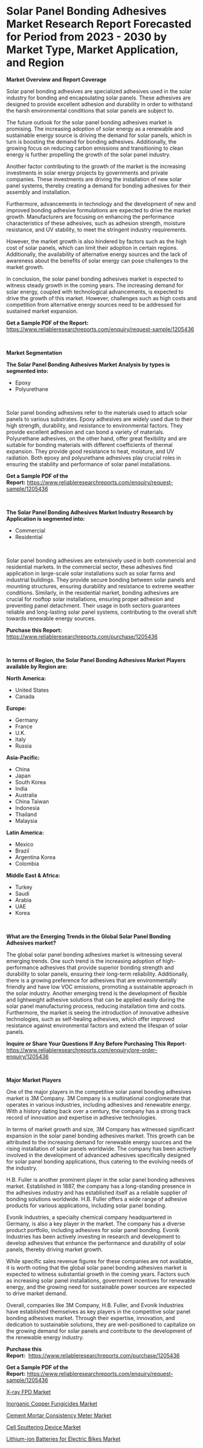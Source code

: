 <p><h1>Solar Panel Bonding Adhesives Market Research Report Forecasted for Period from 2023 -  2030 by Market Type, Market Application, and Region</h1></p><p><strong>Market Overview and Report Coverage</strong></p>
<p><p>Solar panel bonding adhesives are specialized adhesives used in the solar industry for bonding and encapsulating solar panels. These adhesives are designed to provide excellent adhesion and durability in order to withstand the harsh environmental conditions that solar panels are subject to.</p><p>The future outlook for the solar panel bonding adhesives market is promising. The increasing adoption of solar energy as a renewable and sustainable energy source is driving the demand for solar panels, which in turn is boosting the demand for bonding adhesives. Additionally, the growing focus on reducing carbon emissions and transitioning to clean energy is further propelling the growth of the solar panel industry.</p><p>Another factor contributing to the growth of the market is the increasing investments in solar energy projects by governments and private companies. These investments are driving the installation of new solar panel systems, thereby creating a demand for bonding adhesives for their assembly and installation.</p><p>Furthermore, advancements in technology and the development of new and improved bonding adhesive formulations are expected to drive the market growth. Manufacturers are focusing on enhancing the performance characteristics of these adhesives, such as adhesion strength, moisture resistance, and UV stability, to meet the stringent industry requirements.</p><p>However, the market growth is also hindered by factors such as the high cost of solar panels, which can limit their adoption in certain regions. Additionally, the availability of alternative energy sources and the lack of awareness about the benefits of solar energy can pose challenges to the market growth.</p><p>In conclusion, the solar panel bonding adhesives market is expected to witness steady growth in the coming years. The increasing demand for solar energy, coupled with technological advancements, is expected to drive the growth of this market. However, challenges such as high costs and competition from alternative energy sources need to be addressed for sustained market expansion.</p></p>
<p><strong>Get a Sample PDF of the Report:</strong> <a href="https://www.reliableresearchreports.com/enquiry/request-sample/1205436">https://www.reliableresearchreports.com/enquiry/request-sample/1205436</a></p>
<p>&nbsp;</p>
<p><strong>Market Segmentation</strong></p>
<p><strong>The Solar Panel Bonding Adhesives Market Analysis by types is segmented into:</strong></p>
<p><ul><li>Epoxy</li><li>Polyurethane</li></ul></p>
<p>&nbsp;</p>
<p><p>Solar panel bonding adhesives refer to the materials used to attach solar panels to various substrates. Epoxy adhesives are widely used due to their high strength, durability, and resistance to environmental factors. They provide excellent adhesion and can bond a variety of materials. Polyurethane adhesives, on the other hand, offer great flexibility and are suitable for bonding materials with different coefficients of thermal expansion. They provide good resistance to heat, moisture, and UV radiation. Both epoxy and polyurethane adhesives play crucial roles in ensuring the stability and performance of solar panel installations.</p></p>
<p><strong>Get a Sample PDF of the Report:</strong>&nbsp;<a href="https://www.reliableresearchreports.com/enquiry/request-sample/1205436">https://www.reliableresearchreports.com/enquiry/request-sample/1205436</a></p>
<p>&nbsp;</p>
<p><strong>The Solar Panel Bonding Adhesives Market Industry Research by Application is segmented into:</strong></p>
<p><ul><li>Commercial</li><li>Residential</li></ul></p>
<p>&nbsp;</p>
<p><p>Solar panel bonding adhesives are extensively used in both commercial and residential markets. In the commercial sector, these adhesives find application in large-scale solar installations such as solar farms and industrial buildings. They provide secure bonding between solar panels and mounting structures, ensuring durability and resistance to extreme weather conditions. Similarly, in the residential market, bonding adhesives are crucial for rooftop solar installations, ensuring proper adhesion and preventing panel detachment. Their usage in both sectors guarantees reliable and long-lasting solar panel systems, contributing to the overall shift towards renewable energy sources.</p></p>
<p><strong>Purchase this Report:</strong>&nbsp; <a href="https://www.reliableresearchreports.com/purchase/1205436">https://www.reliableresearchreports.com/purchase/1205436</a></p>
<p>&nbsp;</p>
<p><strong>In terms of Region, the Solar Panel Bonding Adhesives Market Players available by Region are:</strong></p>
<p>
    <p> <strong> North America: </strong>
        <ul>
            <li>United States</li>
            <li>Canada</li>
        </ul>
        </p> 
    <p> <strong> Europe: </strong>
        <ul>
            <li>Germany</li>
            <li>France</li>
            <li>U.K.</li>
            <li>Italy</li>
            <li>Russia</li>
        </ul>
        </p> 
    <p> <strong> Asia-Pacific: </strong>
        <ul>
            <li>China</li>
            <li>Japan</li>
            <li>South Korea</li>
            <li>India</li>
            <li>Australia</li>
            <li>China Taiwan</li>
            <li>Indonesia</li>
            <li>Thailand</li>
            <li>Malaysia</li>
        </ul>
        </p> 
    <p> <strong> Latin America: </strong>
        <ul>
            <li>Mexico</li>
            <li>Brazil</li>
            <li>Argentina Korea</li>
            <li>Colombia</li>
        </ul>
        </p> 
    <p> <strong> Middle East & Africa: </strong>
        <ul>
            <li>Turkey</li>
            <li>Saudi</li>
            <li>Arabia</li>
            <li>UAE</li>
            <li>Korea</li>
        </ul>
    </p>
    </p>
<p>&nbsp;</p>
<p><strong>What are the Emerging Trends in the Global Solar Panel Bonding Adhesives market?</strong></p>
<p><p>The global solar panel bonding adhesives market is witnessing several emerging trends. One such trend is the increasing adoption of high-performance adhesives that provide superior bonding strength and durability to solar panels, ensuring their long-term reliability. Additionally, there is a growing preference for adhesives that are environmentally friendly and have low VOC emissions, promoting a sustainable approach in the solar industry. Another emerging trend is the development of flexible and lightweight adhesive solutions that can be applied easily during the solar panel manufacturing process, reducing installation time and costs. Furthermore, the market is seeing the introduction of innovative adhesive technologies, such as self-healing adhesives, which offer improved resistance against environmental factors and extend the lifespan of solar panels.</p></p>
<p><strong>Inquire or Share Your Questions If Any Before Purchasing This Report</strong>- <a href="https://www.reliableresearchreports.com/enquiry/pre-order-enquiry/1205436">https://www.reliableresearchreports.com/enquiry/pre-order-enquiry/1205436</a></p>
<p>&nbsp;</p>
<p><strong>Major Market Players</strong></p>
<p><p>One of the major players in the competitive solar panel bonding adhesives market is 3M Company. 3M Company is a multinational conglomerate that operates in various industries, including adhesives and renewable energy. With a history dating back over a century, the company has a strong track record of innovation and expertise in adhesive technologies.</p><p>In terms of market growth and size, 3M Company has witnessed significant expansion in the solar panel bonding adhesives market. This growth can be attributed to the increasing demand for renewable energy sources and the rising installation of solar panels worldwide. The company has been actively involved in the development of advanced adhesives specifically designed for solar panel bonding applications, thus catering to the evolving needs of the industry.</p><p>H.B. Fuller is another prominent player in the solar panel bonding adhesives market. Established in 1887, the company has a long-standing presence in the adhesives industry and has established itself as a reliable supplier of bonding solutions worldwide. H.B. Fuller offers a wide range of adhesive products for various applications, including solar panel bonding.</p><p>Evonik Industries, a specialty chemical company headquartered in Germany, is also a key player in the market. The company has a diverse product portfolio, including adhesives for solar panel bonding. Evonik Industries has been actively investing in research and development to develop adhesives that enhance the performance and durability of solar panels, thereby driving market growth.</p><p>While specific sales revenue figures for these companies are not available, it is worth noting that the global solar panel bonding adhesives market is expected to witness substantial growth in the coming years. Factors such as increasing solar panel installations, government incentives for renewable energy, and the growing need for sustainable power sources are expected to drive market demand.</p><p>Overall, companies like 3M Company, H.B. Fuller, and Evonik Industries have established themselves as key players in the competitive solar panel bonding adhesives market. Through their expertise, innovation, and dedication to sustainable solutions, they are well-positioned to capitalize on the growing demand for solar panels and contribute to the development of the renewable energy industry.</p></p>
<p><strong>Purchase this Report:</strong>&nbsp;&nbsp;<a href="https://www.reliableresearchreports.com/purchase/1205436">https://www.reliableresearchreports.com/purchase/1205436</a></p>
<p></p>
<p><strong>Get a Sample PDF of the Report:</strong>&nbsp;<a href="https://www.reliableresearchreports.com/enquiry/request-sample/1205436">https://www.reliableresearchreports.com/enquiry/request-sample/1205436</a></p>
<p><p><a href="https://github.com/CliffMedina6/Market-Research-Report-List-1/blob/main/x-ray-fpd-market.md">X-ray FPD Market</a></p><p><a href="https://medium.com/@mayekuhic/inorganic-copper-fungicides-market-size-reveals-the-best-marketing-channels-in-global-industry-24d71234a257">Inorganic Copper Fungicides Market</a></p><p><a href="https://www.linkedin.com/pulse/decoding-cement-mortar-consistency-meter-market-deep/">Cement Mortar Consistency Meter Market</a></p><p><a href="https://www.linkedin.com/pulse/cell-sputtering-device-market-challenges-opportunities/">Cell Sputtering Device Market</a></p><p><a href="https://medium.com/@ikeschumm/analyzing-lithium-ion-batteries-for-electric-bikes-market-global-industry-perspective-and-forecast-a1c29de6162c">Lithium-ion Batteries for Electric Bikes Market</a></p></p>